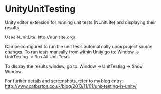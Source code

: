 UnityUnitTesting
================

Unity editor extension for running unit tests (NUnitLite) and displaying their results. 

Uses NUnitLite: http://nunitlite.org/

Can be configured to run the unit tests automatically upon project source changes. To run tests manually from within Unity go to:
Window -> UnitTesting -> Run All Unit Tests

To display the results window, go to:
Window -> UnitTesting -> Show Window


For further details and screenshots, refer to my blog entry:
http://www.catburton.co.uk/blog/2013/11/01/unit-testing-in-unity/
